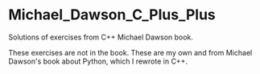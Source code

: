 # Michael_Dawson_C_Plus_Plus
Solutions of exercises from C++ Michael Dawson book.    

These exercises are not in the book. 
These are my own and from Michael Dawson's book about Python, which I rewrote in C++.
